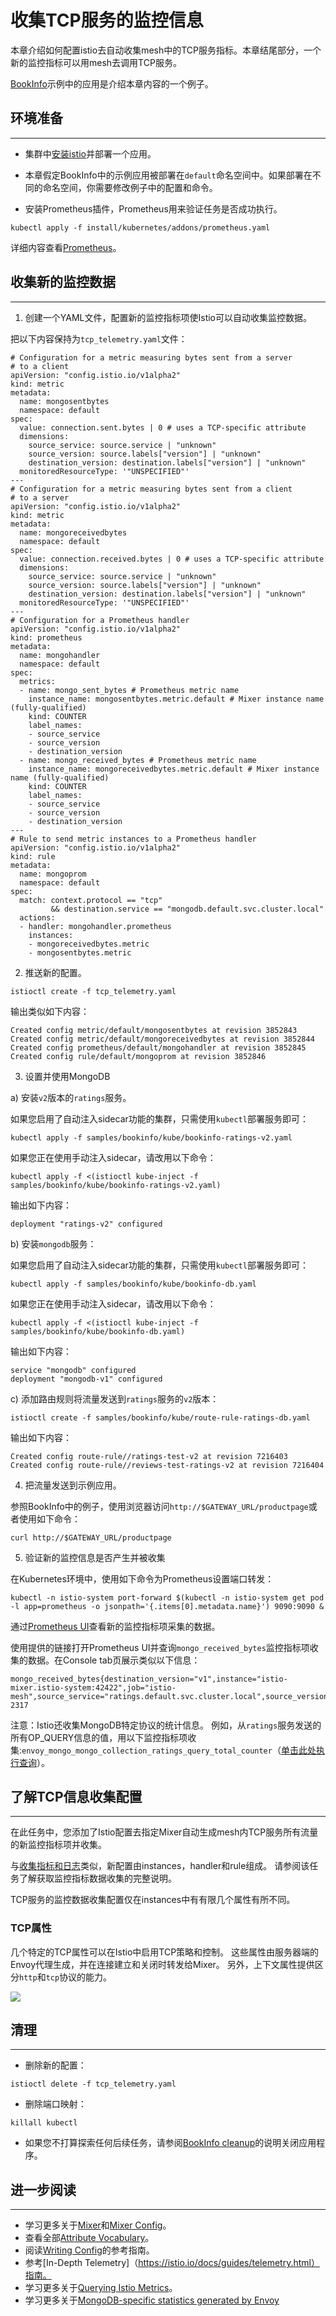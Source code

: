 # 收集TCP服务的监控信息

本章介绍如何配置istio去自动收集mesh中的TCP服务指标。本章结尾部分，一个新的监控指标可以用mesh去调用TCP服务。

[BookInfo](https://istio.io/docs/guides/bookinfo.html)示例中的应用是介绍本章内容的一个例子。

## 环境准备
---

- 集群中[安装istio](https://istio.io/docs/setup/)并部署一个应用。

- 本章假定BookInfo中的示例应用被部署在```default```命名空间中。如果部署在不同的命名空间，你需要修改例子中的配置和命令。

- 安装Prometheus插件，Prometheus用来验证任务是否成功执行。

<pre><code>kubectl apply -f install/kubernetes/addons/prometheus.yaml
</pre></code>

详细内容查看[Prometheus](https://prometheus.io)。

## 收集新的监控数据
---

1. 创建一个YAML文件，配置新的监控指标项使Istio可以自动收集监控数据。

把以下内容保持为```tcp_telemetry.yaml```文件：

<pre><code># Configuration for a metric measuring bytes sent from a server
# to a client
apiVersion: "config.istio.io/v1alpha2"
kind: metric
metadata:
  name: mongosentbytes
  namespace: default
spec:
  value: connection.sent.bytes | 0 # uses a TCP-specific attribute
  dimensions:
    source_service: source.service | "unknown"
    source_version: source.labels["version"] | "unknown"
    destination_version: destination.labels["version"] | "unknown"
  monitoredResourceType: '"UNSPECIFIED"'
---
# Configuration for a metric measuring bytes sent from a client
# to a server
apiVersion: "config.istio.io/v1alpha2"
kind: metric
metadata:
  name: mongoreceivedbytes
  namespace: default
spec:
  value: connection.received.bytes | 0 # uses a TCP-specific attribute
  dimensions:
    source_service: source.service | "unknown"
    source_version: source.labels["version"] | "unknown"
    destination_version: destination.labels["version"] | "unknown"
  monitoredResourceType: '"UNSPECIFIED"'
---
# Configuration for a Prometheus handler
apiVersion: "config.istio.io/v1alpha2"
kind: prometheus
metadata:
  name: mongohandler
  namespace: default
spec:
  metrics:
  - name: mongo_sent_bytes # Prometheus metric name
    instance_name: mongosentbytes.metric.default # Mixer instance name (fully-qualified)
    kind: COUNTER
    label_names:
    - source_service
    - source_version
    - destination_version
  - name: mongo_received_bytes # Prometheus metric name
    instance_name: mongoreceivedbytes.metric.default # Mixer instance name (fully-qualified)
    kind: COUNTER
    label_names:
    - source_service
    - source_version
    - destination_version
---
# Rule to send metric instances to a Prometheus handler
apiVersion: "config.istio.io/v1alpha2"
kind: rule
metadata:
  name: mongoprom
  namespace: default
spec:
  match: context.protocol == "tcp"
         && destination.service == "mongodb.default.svc.cluster.local"
  actions:
  - handler: mongohandler.prometheus
    instances:
    - mongoreceivedbytes.metric
    - mongosentbytes.metric
</pre></code>

2. 推送新的配置。

<pre><code>istioctl create -f tcp_telemetry.yaml</pre></code>

输出类似如下内容：

<pre><code>Created config metric/default/mongosentbytes at revision 3852843
Created config metric/default/mongoreceivedbytes at revision 3852844
Created config prometheus/default/mongohandler at revision 3852845
Created config rule/default/mongoprom at revision 3852846</pre></code>

3. 设置并使用MongoDB

a) 安装```v2```版本的```ratings```服务。

如果您启用了自动注入sidecar功能的集群，只需使用```kubectl```部署服务即可：

<pre><code>kubectl apply -f samples/bookinfo/kube/bookinfo-ratings-v2.yaml</pre></code>

如果您正在使用手动注入sidecar，请改用以下命令：

<pre><code>kubectl apply -f <(istioctl kube-inject -f samples/bookinfo/kube/bookinfo-ratings-v2.yaml)</pre></code>

输出如下内容：

<pre><code>deployment "ratings-v2" configured</pre></code>

b) 安装```mongodb```服务：

如果您启用了自动注入sidecar功能的集群，只需使用```kubectl```部署服务即可：

<pre><code>kubectl apply -f samples/bookinfo/kube/bookinfo-db.yaml</pre></code>

如果您正在使用手动注入sidecar，请改用以下命令：

<pre><code>kubectl apply -f <(istioctl kube-inject -f samples/bookinfo/kube/bookinfo-db.yaml)</pre></code>

输出如下内容：

<pre><code>service "mongodb" configured
deployment "mongodb-v1" configured</pre></code>

c) 添加路由规则将流量发送到```ratings```服务的```v2```版本：

<pre><code>istioctl create -f samples/bookinfo/kube/route-rule-ratings-db.yaml</pre></code>

输出如下内容：

<pre><code>Created config route-rule//ratings-test-v2 at revision 7216403
Created config route-rule//reviews-test-ratings-v2 at revision 7216404</pre></code>

4. 把流量发送到示例应用。

参照BookInfo中的例子，使用浏览器访问```http://$GATEWAY_URL/productpage```或者使用如下命令：

<pre><code>curl http://$GATEWAY_URL/productpage</pre></code>

5. 验证新的监控信息是否产生并被收集

在Kubernetes环境中，使用如下命令为Prometheus设置端口转发：

<pre><code>kubectl -n istio-system port-forward $(kubectl -n istio-system get pod -l app=prometheus -o jsonpath='{.items[0].metadata.name}') 9090:9090 &</pre></code>

通过[Prometheus UI](http://localhost:9090/graph#[{"range_input":"1h","expr":"mongo_received_bytes","tab":1}])查看新的监控指标项采集的数据。

使用提供的链接打开Prometheus UI并查询```mongo_received_bytes```监控指标项收集的数据。在Console tab页展示类似以下信息：

<pre><code>mongo_received_bytes{destination_version="v1",instance="istio-mixer.istio-system:42422",job="istio-mesh",source_service="ratings.default.svc.cluster.local",source_version="v2"}	2317</pre></code>

注意：Istio还收集MongoDB特定协议的统计信息。 例如，从```ratings```服务发送的所有OP_QUERY信息的值，用以下监控指标项收集:```envoy_mongo_mongo_collection_ratings_query_total_counter```（[单击此处执行查询](http://localhost:9090/graph#[{"range_input":"1h","expr":"envoy_mongo_mongo_collection_ratings_query_total_counter","tab":1}])）。

## 了解TCP信息收集配置
---

在此任务中，您添加了Istio配置去指定Mixer自动生成mesh内TCP服务所有流量的新监控指标项并收集。

与[收集指标和日志](https://istio.io/docs/tasks/telemetry/metrics-logs.html)类似，新配置由instances，handler和rule组成。 请参阅该任务了解获取监控指标数据收集的完整说明。

TCP服务的监控数据收集配置仅在instances中有有限几个属性有所不同。

### TCP属性

几个特定的TCP属性可以在Istio中启用TCP策略和控制。 这些属性由服务器端的Envoy代理生成，并在连接建立和关闭时转发给Mixer。 另外，上下文属性提供区分```http```和```tcp```协议的能力。

<img src="../img/istio-tcp-attribute-flow.svg"></img>

## 清理
---

- 删除新的配置：

<pre><code>istioctl delete -f tcp_telemetry.yaml</pre></code>

- 删除端口映射：

<pre><code>killall kubectl</pre></code>

- 如果您不打算探索任何后续任务，请参阅[BookInfo cleanup](https://istio.io/docs/guides/bookinfo.html#cleanup)的说明关闭应用程序。

## 进一步阅读
---

- 学习更多关于[Mixer](https://istio.io/docs/concepts/policy-and-control/mixer.html)和[Mixer Config](https://istio.io/docs/concepts/policy-and-control/mixer-config.html)。
- 查看全部[Attribute Vocabulary](https://istio.io/docs/reference/config/mixer/attribute-vocabulary.html)。
- 阅读[Writing Config](https://istio.io/docs/reference/writing-config.html)的参考指南。
- 参考[In-Depth Telemetry]（https://istio.io/docs/guides/telemetry.html）指南。
- 学习更多关于[Querying Istio Metrics](https://istio.io/docs/tasks/telemetry/querying-metrics.html)。
- 学习更多关于[MongoDB-specific statistics generated by Envoy](https://envoyproxy.github.io/envoy/configuration/network_filters/mongo_proxy_filter.html#statistics)




